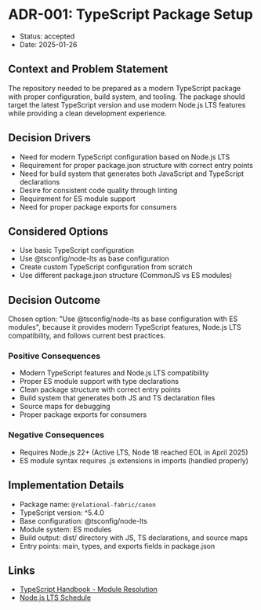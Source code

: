 # ADR-001: TypeScript Package Setup

* Status: accepted
* Date: 2025-01-26

## Context and Problem Statement

The repository needed to be prepared as a modern TypeScript package with proper configuration, build system, and tooling. The package should target the latest TypeScript version and use modern Node.js LTS features while providing a clean development experience.

## Decision Drivers

* Need for modern TypeScript configuration based on Node.js LTS
* Requirement for proper package.json structure with correct entry points
* Need for build system that generates both JavaScript and TypeScript declarations
* Desire for consistent code quality through linting
* Requirement for ES module support
* Need for proper package exports for consumers

## Considered Options

* Use basic TypeScript configuration
* Use @tsconfig/node-lts as base configuration
* Create custom TypeScript configuration from scratch
* Use different package.json structure (CommonJS vs ES modules)

## Decision Outcome

Chosen option: "Use @tsconfig/node-lts as base configuration with ES modules", because it provides modern TypeScript features, Node.js LTS compatibility, and follows current best practices.

### Positive Consequences

* Modern TypeScript features and Node.js LTS compatibility
* Proper ES module support with type declarations
* Clean package structure with correct entry points
* Build system that generates both JS and TS declaration files
* Source maps for debugging
* Proper package exports for consumers

### Negative Consequences

* Requires Node.js 22+ (Active LTS, Node 18 reached EOL in April 2025)
* ES module syntax requires .js extensions in imports (handled properly)

## Implementation Details

* Package name: `@relational-fabric/canon`
* TypeScript version: ^5.4.0
* Base configuration: @tsconfig/node-lts
* Module system: ES modules
* Build output: dist/ directory with JS, TS declarations, and source maps
* Entry points: main, types, and exports fields in package.json

## Links

* [TypeScript Handbook - Module Resolution](https://www.typescriptlang.org/docs/handbook/module-resolution.html)
* [Node.js LTS Schedule](https://nodejs.org/en/about/releases/)
